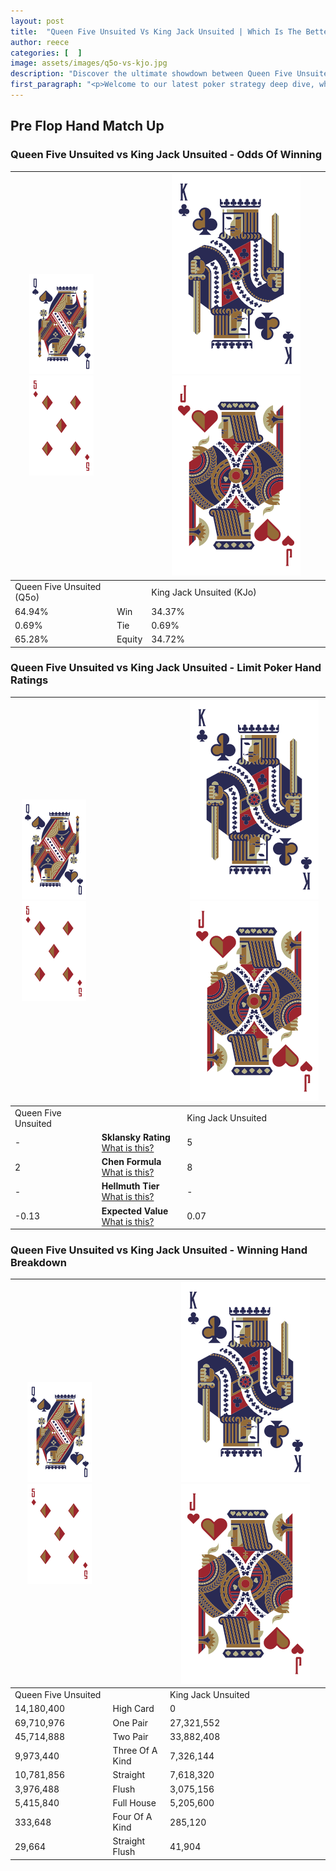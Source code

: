 ```yaml
---
layout: post
title:  "Queen Five Unsuited Vs King Jack Unsuited | Which Is The Better Hand In Poker? A Complete Guide"
author: reece
categories: [  ]
image: assets/images/q5o-vs-kjo.jpg
description: "Discover the ultimate showdown between Queen Five Unsuited and King Jack Unsuited in poker! Uncover the odds, strategies, and scenarios where one hand triumphs over the other. Get ready to up your poker game with this thrilling analysis."
first_paragraph: "<p>Welcome to our latest poker strategy deep dive, where we're pitting two distinct hands against each other in a high-stakes showdown: Queen Five Unsuited vs King Jack Unsuited.</p><p>In the dynamic world of poker, every decision counts, and knowing which hand holds the upper hand is key to your success at the table.</p><p>In this article, we'll dissect these two hands, explore the scenarios where one dominates the other, and equip you with the knowledge to make strategic choices that can tip the odds in your favor.</p><p>Get ready to unravel the intriguing dynamics of these poker hands and elevate your game to new heights.</p>"
---
```




[comment]: # (sp0)

## Pre Flop Hand Match Up

<div class="table hand-ratings" markdown="1"> 



### Queen Five Unsuited vs King Jack Unsuited - Odds Of Winning


    
| ![image info](assets/images/hand1/Q.png) ![image info](assets/images/hand1/5o.png) |  | ![image info](assets/images/hand2/K.png) ![image info](assets/images/hand2/Jo.png) |
| -------- | -------- | -------- |
| Queen Five Unsuited (Q5o) |  | King Jack Unsuited (KJo) |
| 64.94% | Win | 34.37% |
| 0.69% | Tie | 0.69% |
| 65.28% | Equity | 34.72% |




[comment]: # (sp1)



### Queen Five Unsuited vs King Jack Unsuited - Limit Poker Hand Ratings


    
| ![image info](assets/images/hand1/Q.png) ![image info](assets/images/hand1/5o.png) |  | ![image info](assets/images/hand2/K.png) ![image info](assets/images/hand2/Jo.png) |
| -------- | -------- | -------- |
| Queen Five Unsuited |  | King Jack Unsuited |
| - | **Sklansky Rating** [What is this?](/sklansky-rating-explained) | 5 |
| 2 | **Chen Formula** [What is this?](/chen-formula-explained) | 8 |
| - | **Hellmuth Tier** [What is this?](/Hellmuth-tier-explained) | - |
| -0.13 | **Expected Value** [What is this?](/expected-value-explained) | 0.07 |




[comment]: # (sp2)



### Queen Five Unsuited vs King Jack Unsuited - Winning Hand Breakdown


    
| ![image info](assets/images/hand1/Q.png) ![image info](assets/images/hand1/5o.png) |  | ![image info](assets/images/hand2/K.png) ![image info](assets/images/hand2/Jo.png) |
| -------- | -------- | -------- |
| Queen Five Unsuited |  | King Jack Unsuited |
| 14,180,400 | High Card | 0 |
| 69,710,976 | One Pair | 27,321,552 |
| 45,714,888 | Two Pair | 33,882,408 |
| 9,973,440 | Three Of A Kind | 7,326,144 |
| 10,781,856 | Straight | 7,618,320 |
| 3,976,488 | Flush | 3,075,156 |
| 5,415,840 | Full House | 5,205,600 |
| 333,648 | Four Of A Kind | 285,120 |
| 29,664 | Straight Flush | 41,904 |




[comment]: # (sp3)



</div>

[comment]: # (sp4)



[comment]: # (sp5)

